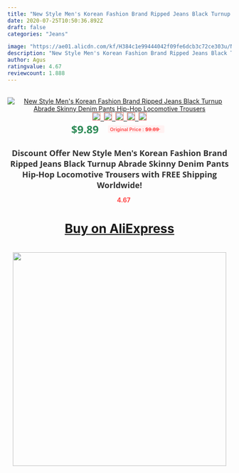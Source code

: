 ```yaml
---
title: "New Style Men's Korean Fashion Brand Ripped Jeans Black Turnup Abrade Skinny Denim Pants  Hip-Hop Locomotive Trousers"
date: 2020-07-25T10:50:36.892Z
draft: false
categories: "Jeans"

image: "https://ae01.alicdn.com/kf/H384c1e99444042f09fe6dcb3c72ce303u/New-Style-Men-s-Korean-Fashion-Brand-Ripped-Jeans-Black-Turnup-Abrade-Skinny-Denim-Pants-Hip.jpg"
description: "New Style Men's Korean Fashion Brand Ripped Jeans Black Turnup Abrade Skinny Denim Pants  Hip-Hop Locomotive Trousers"
author: Agus
ratingvalue: 4.67
reviewcount: 1.888
---
```

<br>
<div style="text-align: center;">
<a href="https://s.click.aliexpress.com/e/_A2aCEZ" target="_blank" rel="nofollow noopener noreferrer"><img alt="New Style Men's Korean Fashion Brand Ripped Jeans Black Turnup Abrade Skinny Denim Pants  Hip-Hop Locomotive Trousers" class="magnifier-image" src="https://ae01.alicdn.com/kf/H384c1e99444042f09fe6dcb3c72ce303u/New-Style-Men-s-Korean-Fashion-Brand-Ripped-Jeans-Black-Turnup-Abrade-Skinny-Denim-Pants-Hip.jpg_640x640.jpg">
<br>
<img style="border:1px solid salmon" src="https://ae01.alicdn.com/kf/H384c1e99444042f09fe6dcb3c72ce303u/New-Style-Men-s-Korean-Fashion-Brand-Ripped-Jeans-Black-Turnup-Abrade-Skinny-Denim-Pants-Hip.jpg_120x120.jpg">&nbsp;&nbsp;<img style="border:1px solid salmon" src="https://ae01.alicdn.com/kf/Hbba6263a3ea3488e8c19dca790732a3aY/New-Style-Men-s-Korean-Fashion-Brand-Ripped-Jeans-Black-Turnup-Abrade-Skinny-Denim-Pants-Hip.jpg_120x120.jpg">&nbsp;&nbsp;<img style="border:1px solid salmon" src="https://ae01.alicdn.com/kf/He74427613b6142a5bd756933301e2870x/New-Style-Men-s-Korean-Fashion-Brand-Ripped-Jeans-Black-Turnup-Abrade-Skinny-Denim-Pants-Hip.jpg_120x120.jpg">&nbsp;&nbsp;<img style="border:1px solid salmon" src="https://ae01.alicdn.com/kf/H58a9f81e6e7f4a91ab45dd35781e11c1b/New-Style-Men-s-Korean-Fashion-Brand-Ripped-Jeans-Black-Turnup-Abrade-Skinny-Denim-Pants-Hip.png_120x120.jpg">&nbsp;&nbsp;<img style="border:1px solid salmon" src="https://ae01.alicdn.com/kf/He4a7825c3aa147c4af1d731d17c3bd596/New-Style-Men-s-Korean-Fashion-Brand-Ripped-Jeans-Black-Turnup-Abrade-Skinny-Denim-Pants-Hip.jpg_120x120.jpg"></a></div><br0>
<div style="text-align: center;"><span style="background-color: white; border: 0px; box-sizing: border-box; color: seagreen; display: inline-block; font-family: &quot;open sans&quot; , &quot;arial&quot; , &quot;helvetica&quot; , sans-serif , &quot;heiti&quot;; font-size: 24px; font-stretch: inherit; font-weight: 700; line-height: inherit; margin: 0px 10px 0px 0px; padding: 0px; vertical-align: middle;">$9.89 </span>
<span style="background: rgb(255 , 241 , 241); border-radius: 3px; border: 0px; box-sizing: border-box; color: #ff4747; display: inline-block; font-family: inherit; font-size: 12px; font-stretch: inherit; font-style: inherit; font-variant: inherit; font-weight: 600; line-height: inherit; margin: 0px; padding: 2px 5px; transform: scale(0.9); vertical-align: middle;">Original Price : <b style="text-decoration: line-through;">$9.89 </b> &nbsp;&nbsp;</span></div>
<h1 style="color: #333333; display: inline-block; font-family: &quot;open sans&quot; , &quot;arial&quot; , &quot;helvetica&quot; , sans-serif , &quot;heiti&quot;; font-size: 18px; font-stretch: inherit; font-weight: 700; text-align: center;">Discount Offer New Style Men's Korean Fashion Brand Ripped Jeans Black Turnup Abrade Skinny Denim Pants  Hip-Hop Locomotive Trousers with FREE Shipping Worldwide!</h1>
<div style="color: #ff4747; text-align: center;">
<img src="https://4.bp.blogspot.com/-M0ZcTcb-5uY/XleCXlxnR4I/AAAAAAAAAEc/OrjgMkXV1oMQFaCRZj5HQwOCBcu3w1FegCPcBGAYYCw/s1600/star.png" style="height: 15px;">&nbsp;<b>4.67</b></div>
<div class="button_cont" align="center"><a class="buynow_a" href="https://s.click.aliexpress.com/e/_A2aCEZ" target="_blank" rel="nofollow noopener noreferrer"><H1>Buy on AliExpress</H1></a></div><br>
<div class="separator" style="clear: both; text-align: center;">
<img src="https://lh3.googleusercontent.com/-pTy5HemUv9M/XlePHvY0dAI/AAAAAAAAAE4/0nX5iRUoIWY8eMW9Dpxeirr157OZliDIgCLcBGAsYHQ/s1600/badge.gif" width="480">
</div>
